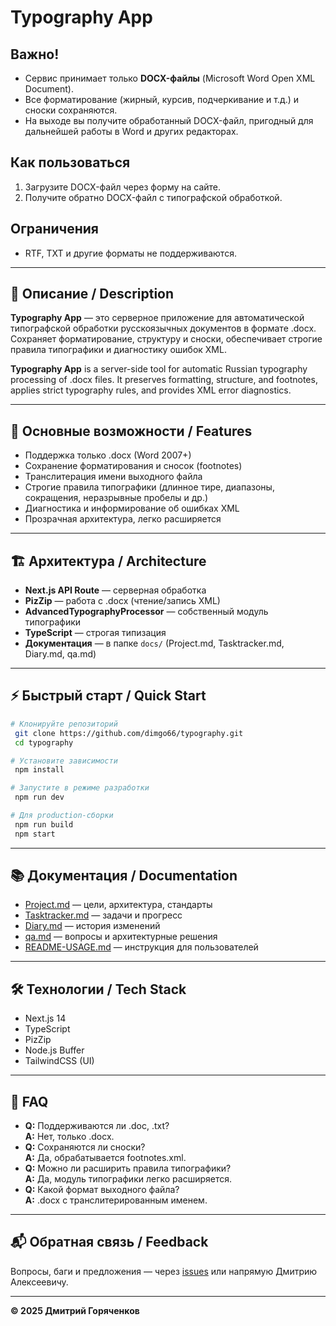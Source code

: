 # Typography App

## Важно!

- Сервис принимает только **DOCX-файлы** (Microsoft Word Open XML Document).
- Все форматирование (жирный, курсив, подчеркивание и т.д.) и сноски сохраняются.
- На выходе вы получите обработанный DOCX-файл, пригодный для дальнейшей работы в Word и других редакторах.

## Как пользоваться

1. Загрузите DOCX-файл через форму на сайте.
2. Получите обратно DOCX-файл с типографской обработкой.

## Ограничения
- RTF, TXT и другие форматы не поддерживаются.

---

## 📄 Описание / Description

**Typography App** — это серверное приложение для автоматической типографской обработки русскоязычных документов в формате .docx. Сохраняет форматирование, структуру и сноски, обеспечивает строгие правила типографики и диагностику ошибок XML.

**Typography App** is a server-side tool for automatic Russian typography processing of .docx files. It preserves formatting, structure, and footnotes, applies strict typography rules, and provides XML error diagnostics.

---

## 🚀 Основные возможности / Features
- Поддержка только .docx (Word 2007+)
- Сохранение форматирования и сносок (footnotes)
- Транслитерация имени выходного файла
- Строгие правила типографики (длинное тире, диапазоны, сокращения, неразрывные пробелы и др.)
- Диагностика и информирование об ошибках XML
- Прозрачная архитектура, легко расширяется

---

## 🏗️ Архитектура / Architecture
- **Next.js API Route** — серверная обработка
- **PizZip** — работа с .docx (чтение/запись XML)
- **AdvancedTypographyProcessor** — собственный модуль типографики
- **TypeScript** — строгая типизация
- **Документация** — в папке `docs/` (Project.md, Tasktracker.md, Diary.md, qa.md)

---

## ⚡ Быстрый старт / Quick Start

```bash
# Клонируйте репозиторий
 git clone https://github.com/dimgo66/typography.git
 cd typography

# Установите зависимости
 npm install

# Запустите в режиме разработки
 npm run dev

# Для production-сборки
 npm run build
 npm start
```

---

## 📚 Документация / Documentation
- [Project.md](./docs/Project.md) — цели, архитектура, стандарты
- [Tasktracker.md](./docs/Tasktracker.md) — задачи и прогресс
- [Diary.md](./docs/Diary.md) — история изменений
- [qa.md](./docs/qa.md) — вопросы и архитектурные решения
- [README-USAGE.md](./README-USAGE.md) — инструкция для пользователей

---

## 🛠️ Технологии / Tech Stack
- Next.js 14
- TypeScript
- PizZip
- Node.js Buffer
- TailwindCSS (UI)

---

## 📝 FAQ
- **Q:** Поддерживаются ли .doc, .txt?  
  **A:** Нет, только .docx.
- **Q:** Сохраняются ли сноски?  
  **A:** Да, обрабатывается footnotes.xml.
- **Q:** Можно ли расширить правила типографики?  
  **A:** Да, модуль типографики легко расширяется.
- **Q:** Какой формат выходного файла?  
  **A:** .docx с транслитерированным именем.

---

## 📬 Обратная связь / Feedback
Вопросы, баги и предложения — через [issues](https://github.com/dimgo66/typography/issues) или напрямую Дмитрию Алексеевичу.

---

**© 2025 Дмитрий Горяченков** 